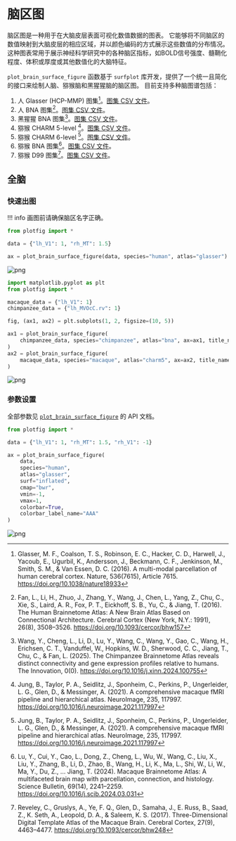 # 脑区图

脑区图是一种用于在大脑皮层表面可视化数值数据的图表。
它能够将不同脑区的数值映射到大脑皮层的相应区域，并以颜色编码的方式展示这些数值的分布情况。
这种图表常用于展示神经科学研究中的各种脑区指标，如BOLD信号强度、髓鞘化程度、体积或厚度或其他数值化的大脑特征。

`plot_brain_surface_figure` 函数基于 `surfplot` 库开发，提供了一个统一且简化的接口来绘制人脑、猕猴脑和黑猩猩脑的脑区图。
目前支持多种脑图谱包括：

1. 人 Glasser (HCP-MMP) 图集[^1]。[图集 CSV 文件](../../assets/atlas_csv/human_glasser.csv)。
1. 人 BNA 图集[^2]。[图集 CSV 文件](../../assets/atlas_csv/human_bna.csv)。
1. 黑猩猩 BNA 图集[^3]。[图集 CSV 文件](../../assets/atlas_csv/chimpanzee_bna.csv)。
1. 猕猴 CHARM 5-level [^4]。[图集 CSV 文件](../../assets/atlas_csv/macaque_charm5.csv)。
1. 猕猴 CHARM 6-level [^4]。[图集 CSV 文件](../../assets/atlas_csv/macaque_charm6.csv)。
1. 猕猴 BNA 图集[^5]。[图集 CSV 文件](../../assets/atlas_csv/macaque_bna.csv)。
1. 猕猴 D99 图集[^6]。[图集 CSV 文件](../../assets/atlas_csv/macaque_d99.csv)。

[^1]:
    Glasser, M. F., Coalson, T. S., Robinson, E. C., Hacker, C. D., Harwell, J., Yacoub, E., Ugurbil, K., Andersson, J., Beckmann, C. F., Jenkinson, M., Smith, S. M., & Van Essen, D. C. (2016). A multi-modal parcellation of human cerebral cortex. Nature, 536(7615), Article 7615. https://doi.org/10.1038/nature18933
[^2]:
    Fan, L., Li, H., Zhuo, J., Zhang, Y., Wang, J., Chen, L., Yang, Z., Chu, C., Xie, S., Laird, A. R., Fox, P. T., Eickhoff, S. B., Yu, C., & Jiang, T. (2016). The Human Brainnetome Atlas: A New Brain Atlas Based on Connectional Architecture. Cerebral Cortex (New York, N.Y.: 1991), 26(8), 3508–3526. https://doi.org/10.1093/cercor/bhw157
[^3]:
    Wang, Y., Cheng, L., Li, D., Lu, Y., Wang, C., Wang, Y., Gao, C., Wang, H., Erichsen, C. T., Vanduffel, W., Hopkins, W. D., Sherwood, C. C., Jiang, T., Chu, C., & Fan, L. (2025). The Chimpanzee Brainnetome Atlas reveals distinct connectivity and gene expression profiles relative to humans. The Innovation, 0(0). https://doi.org/10.1016/j.xinn.2024.100755
[^4]:
    Jung, B., Taylor, P. A., Seidlitz, J., Sponheim, C., Perkins, P., Ungerleider, L. G., Glen, D., & Messinger, A. (2021). A comprehensive macaque fMRI pipeline and hierarchical atlas. NeuroImage, 235, 117997. https://doi.org/10.1016/j.neuroimage.2021.117997
[^5]:
    Lu, Y., Cui, Y., Cao, L., Dong, Z., Cheng, L., Wu, W., Wang, C., Liu, X., Liu, Y., Zhang, B., Li, D., Zhao, B., Wang, H., Li, K., Ma, L., Shi, W., Li, W., Ma, Y., Du, Z., … Jiang, T. (2024). Macaque Brainnetome Atlas: A multifaceted brain map with parcellation, connection, and histology. Science Bulletin, 69(14), 2241–2259. https://doi.org/10.1016/j.scib.2024.03.031
[^6]:
    Reveley, C., Gruslys, A., Ye, F. Q., Glen, D., Samaha, J., E. Russ, B., Saad, Z., K. Seth, A., Leopold, D. A., & Saleem, K. S. (2017). Three-Dimensional Digital Template Atlas of the Macaque Brain. Cerebral Cortex, 27(9), 4463–4477. https://doi.org/10.1093/cercor/bhw248

## 全脑

### 快速出图

!!! info
    画图前请确保脑区名字正确。


```python
from plotfig import *

data = {"lh_V1": 1, "rh_MT": 1.5}

ax = plot_brain_surface_figure(data, species="human", atlas="glasser")
```


    
![png](brain_surface_files/brain_surface_5_0.png)
    



```python
import matplotlib.pyplot as plt
from plotfig import *

macaque_data = {"lh_V1": 1}
chimpanzee_data = {"lh_MVOcC.rv": 1}

fig, (ax1, ax2) = plt.subplots(1, 2, figsize=(10, 5))

ax1 = plot_brain_surface_figure(
    chimpanzee_data, species="chimpanzee", atlas="bna", ax=ax1, title_name="Chimpanzee"
)
ax2 = plot_brain_surface_figure(
    macaque_data, species="macaque", atlas="charm5", ax=ax2, title_name="Macaque"
)
```


    
![png](brain_surface_files/brain_surface_6_0.png)
    


### 参数设置

全部参数见 [`plot_brain_surface_figure`](../api/index.md/#plotfig.brain_surface.plot_brain_surface_figure) 的 API 文档。


```python
from plotfig import *

data = {"lh_V1": 1, "rh_MT": 1.5, "rh_V1": -1}

ax = plot_brain_surface_figure(
    data,
    species="human",
    atlas="glasser",
    surf="inflated",
    cmap="bwr",
    vmin=-1,
    vmax=1,
    colorbar=True,
    colorbar_label_name="AAA"
)
```


    
![png](brain_surface_files/brain_surface_9_0.png)
    

